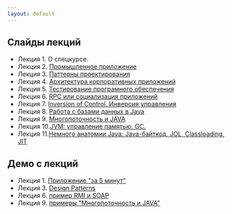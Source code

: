 ```yaml
---
layout: default
---
```


## Слайды лекций
* Лекция 1. О спецкурсе.
* Лекция 2. [Промышленное приложение](lecture/lecture-02.html)
* Лекция 3. [Паттерны проектирования](https://docs.google.com/presentation/d/e/2PACX-1vRxkbWjpAx06Lxf9S_yrgmcKghHcp61KecqsSuiqnomag7cA8Qm4J7MVg661ieRfdZkHusCoS5yImDk/pub?start=false&loop=false&delayms=3000)
* Лекция 4. [Архитектура корпоративных приложений](lecture/lecture-04.html)
* Лекция 5. [Тестирование програмного обеспечения](lecture/lecture-05.html)
* Лекция 6. [RPC или социализация приложений](lecture/lecture-06.html)
* Лекция 7. [Inversion of Control. Инверсия управления](lecture/lecture-07.html)
* Лекция 8. [Работа с базами данных в Java](lecture/lecture-08.html)
* Лекция 9. [Многопоточность и JAVA](lecture/lecture-09.html)
* Лекция 10.[JVM: управление памятью. GC.](https://docs.google.com/presentation/d/16sk6CxylIp8f5X-zLOi6jB9dR3qcB1R6XE0UvEiA3kA/edit?usp=sharing)
* Лекция 11.[Немного анатомии Java: Java-байткод, JOL, Classloading, JIT](https://docs.google.com/presentation/d/e/2PACX-1vRAUxqPlgVjRQqVf72yvy1vY7qm1AApgG8x_SqigVYfJzFN-UAfMHHs7YDu35XRfMvairB47eBEpnyH/pub?start=false&loop=false&delayms=3000)

## Демо с лекций
* Лекция 1. [Приложение "за 5 минут"](https://github.com/naumen/EnterpriseJavaCourse-2017/tree/master/demo/lecture-01)
* Лекция 3. [Design Patterns](https://github.com/naumen/EnterpriseJavaCourse-2017/tree/master/demo/lecture-03)
* Лекция 6. [пример RMI и SOAP](https://github.com/naumen/EnterpriseJavaCourse-2017/tree/master/demo/lecture-06)
* Лекция 9. [примеры "Многопоточность и JAVA"](https://github.com/naumen/EnterpriseJavaCourse-2017/tree/master/demo/lecture-09)





